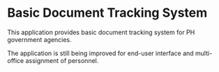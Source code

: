 # Basic Document Tracking System

This application provides basic document tracking system for PH government agencies.

The application is still being improved for end-user interface and multi-office assignment of personnel.
